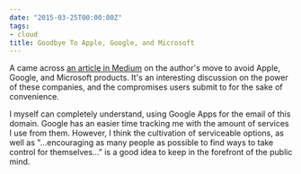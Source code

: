 ```yaml
---
date: "2015-03-25T00:00:00Z"
tags:
- cloud
title: Goodbye To Apple, Google, and Microsoft
---
```



A came across [an article in Medium](https://medium.com/backchannel/why-i-m-saying-goodbye-to-apple-google-and-microsoft-78af12071bd) on the author's move to avoid Apple, Google, and Microsoft products.  It's an interesting discussion on the power of these companies, and the compromises users submit to for the sake of convenience.

I myself can completely understand, using Google Apps for the email of this domain.  Google has an easier time tracking me with the amount of services I use from them.  However, I think the cultivation of serviceable options, as well as "...encouraging as many people as possible to find ways to take control for themselves..." is a good idea to keep in the forefront of the public mind.
